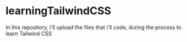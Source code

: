 # learningTailwindCSS
In this repository, i'll upload the files that i'll code, during the process to learn Tailwind CSS
